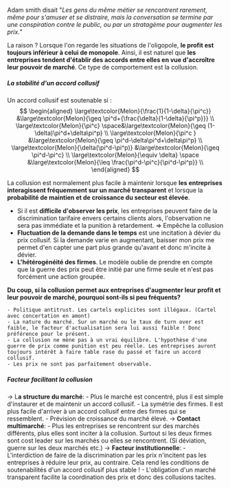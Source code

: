 Adam smith disait  "*Les gens du même métier se rencontrent rarement, même pour s'amuser et se distraire, mais la conversation se termine par une conspiration contre le public, ou par un stratagème pour augmenter les prix.*"

La raison ? Lorsque l'on regarde les situations de l'oligopole, **le profit est toujours inférieur à  celui de monopole**. 
Ainsi, il est naturel que **les entreprises tendent d'établir des accords entre elles en vue d'accroître leur pouvoir de marché**. Ce type de comportement est la collusion.

##### La stabilité d'un accord collusif

Un accord collusif est soutenable si :
$$
\begin{aligned} 
\large\textcolor{Melon}{\frac{1}{1-\delta}{\pi^c}} &\large\textcolor{Melon}{\geq \pi^d+{\frac{\delta}{1-\delta}{\pi^p}}} \\
\large\textcolor{Melon}{\pi^c} \space&\large\textcolor{Melon}{\geq (1-\delta)\pi^d+\delta\pi^p} \\
\large\textcolor{Melon}{\pi^c } &\large\textcolor{Melon}{\geq  \pi^d-\delta\pi^d+\delta\pi^p} \\
\large\textcolor{Melon}{\delta(\pi^d-\pi^p)} &\large\textcolor{Melon}{\geq \pi^d-\pi^c}  \\
\large\textcolor{Melon}{\equiv \delta} \space &\large\textcolor{Melon}{\leq \frac{\pi^d-\pi^c}{\pi^d-\pi^p}} \\
\end{aligned}
$$


La collusion est normalement plus facile à maintenir lorsque **les entreprises interagissent fréquemment sur un marché transparent** et lorsque la **probabilité de maintien et de croissance du secteur est élevée**.
- Si il est **difficile d'observer les prix**, les entreprises peuvent faire de la discrimination tarifaire envers certains clients alors, l'observation ne sera pas immédiate et la punition à retardement. => Empêche la collusion
- **Fluctuation de la demande dans le temps** est une incitation à dévier du prix collusif. Si la demande varie en augmentant, baisser mon prix me permet d'en capter une part plus grande qu'avant et donc m'incite à dévier.
- **L'hétérogénéité des firmes**. Le modèle oublie de prendre en compte que la guerre des prix peut être initié par une firme seule et n'est pas forcément une action groupée.

**Du coup, si la collusion permet aux entreprises d'augmenter leur profit et leur pouvoir de marché, pourquoi sont-ils si peu fréquents?**

	- Politique antitrust. Les cartels explicites sont illégaux. (Cartel avec concertation en amont)
	- La nature du marché. Sur un marché ou le taux de turn over est faible, le facteur d'actualisation sera lui aussi faible ! Donc préférence pour le présent.
	- La collusion ne mène pas à un vrai équilibre. L'hypothèse d'une guerre de prix comme punition est peu réelle. Les entreprises auront toujours intérêt à faire table rase du passé et faire un accord collusif.
	- Les prix ne sont pas parfaitement observable.


##### Facteur facilitant la collusion 

-> L**a structure du marché**:
	- Plus le marché est concentré, plus il est simple d'instaurer et de maintenir un accord collusif. 
	- La symétrie des firmes. Il est plus facile d'arriver à un accord collusif entre des firmes qui se ressemblent.
	- Prévision de croissance du marché élevé.
-> **Contact multimarché**:
	- Plus les entreprises se rencontrent sur des marchés différents, plus elles sont inciter à la collusion. Surtout si les deux firmes sont cost leader sur les marchés ou elles se rencontrent. (Si déviation, guerre sur les deux marchés etc.)
-> **Facteur institutionnelle**: 
	- L'interdiction de faire de la discrimination par les prix n'incitent pas les entreprises à réduire leur prix, au contraire. Cela rend les conditions de soutenabilités d'un accord collusif plus stable !
	- L'obligation d'un marché transparent facilite la coordination des prix et donc des collusions tacites.


